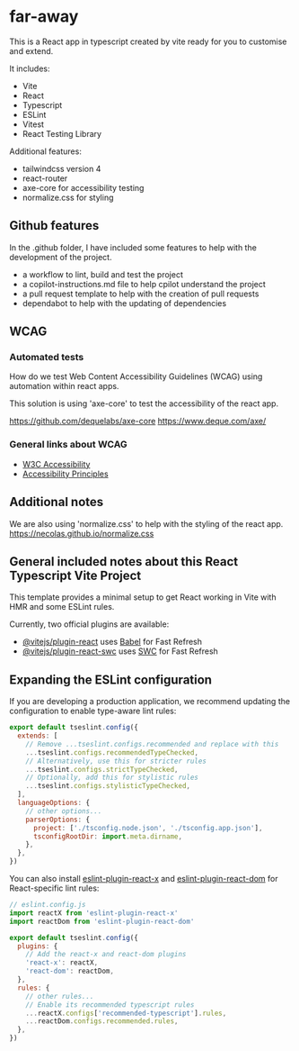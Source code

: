 # far-away

This is a React app in typescript created by vite ready for you to customise and extend.

It includes:
- Vite
- React
- Typescript
- ESLint
- Vitest
- React Testing Library

Additional features:
- tailwindcss version 4
- react-router
- axe-core for accessibility testing
- normalize.css for styling

## Github features

In the .github folder, I have included some features to help with the development of the project.

- a workflow to lint, build and test the project
- a copilot-instructions.md file to help cpilot understand the project
- a pull request template to help with the creation of pull requests
- dependabot to help with the updating of dependencies

## WCAG

### Automated tests

How do we test Web Content Accessibility Guidelines (WCAG) using automation within react apps.

This solution is using 'axe-core' to test the accessibility of the react app.

<https://github.com/dequelabs/axe-core>
<https://www.deque.com/axe/>

### General links about WCAG

- [W3C Accessibility](https://www.w3.org/WAI/)
- [Accessibility Principles](https://www.w3.org/WAI/fundamentals/accessibility-principles/)

## Additional notes

We are also using 'normalize.css' to help with the styling of the react app.
<https://necolas.github.io/normalize.css>

## General included notes about this React Typescript Vite Project

This template provides a minimal setup to get React working in Vite with HMR and some ESLint rules.

Currently, two official plugins are available:

- [@vitejs/plugin-react](https://github.com/vitejs/vite-plugin-react/blob/main/packages/plugin-react/README.md) uses [Babel](https://babeljs.io/) for Fast Refresh
- [@vitejs/plugin-react-swc](https://github.com/vitejs/vite-plugin-react-swc) uses [SWC](https://swc.rs/) for Fast Refresh

## Expanding the ESLint configuration

If you are developing a production application, we recommend updating the configuration to enable type-aware lint rules:

```js
export default tseslint.config({
  extends: [
    // Remove ...tseslint.configs.recommended and replace with this
    ...tseslint.configs.recommendedTypeChecked,
    // Alternatively, use this for stricter rules
    ...tseslint.configs.strictTypeChecked,
    // Optionally, add this for stylistic rules
    ...tseslint.configs.stylisticTypeChecked,
  ],
  languageOptions: {
    // other options...
    parserOptions: {
      project: ['./tsconfig.node.json', './tsconfig.app.json'],
      tsconfigRootDir: import.meta.dirname,
    },
  },
})
```

You can also install [eslint-plugin-react-x](https://github.com/Rel1cx/eslint-react/tree/main/packages/plugins/eslint-plugin-react-x) and [eslint-plugin-react-dom](https://github.com/Rel1cx/eslint-react/tree/main/packages/plugins/eslint-plugin-react-dom) for React-specific lint rules:

```js
// eslint.config.js
import reactX from 'eslint-plugin-react-x'
import reactDom from 'eslint-plugin-react-dom'

export default tseslint.config({
  plugins: {
    // Add the react-x and react-dom plugins
    'react-x': reactX,
    'react-dom': reactDom,
  },
  rules: {
    // other rules...
    // Enable its recommended typescript rules
    ...reactX.configs['recommended-typescript'].rules,
    ...reactDom.configs.recommended.rules,
  },
})
```

